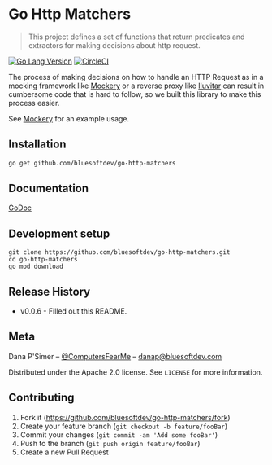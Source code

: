 # Go Http Matchers
> This project defines a set of functions that return predicates and extractors for making decisions about http request.

[![Go Lang Version](https://img.shields.io/badge/go-1.11.0-blue.svg)](http://golang.com)
[![CircleCI](https://circleci.com/gh/bluesoftdev/go-http-matchers/tree/master.svg?style=svg)](https://circleci.com/gh/bluesoftdev/go-http-matchers/tree/master)

The process of making decisions on how to handle an HTTP Request as in a mocking framework like
[Mockery](http://github.com/bluesoftdev/mockery) or a reverse proxy like [Iluvitar](http://github.com/bluesoftdev/iluvitar)
can result in cumbersome code that is hard to follow, so we built this library to make this process easier.

See [Mockery](http://github.com/bluesoftdev/mockery) for an example usage.

## Installation

```sh
go get github.com/bluesoftdev/go-http-matchers
```

## Documentation

[GoDoc](https://godoc.org/github.com/bluesoftdev/go-http-matchers)

## Development setup

```
git clone https://github.com/bluesoftdev/go-http-matchers.git
cd go-http-matchers
go mod download
```

## Release History

* v0.0.6 - Filled out this README.

## Meta

Dana P'Simer – [@ComputersFearMe](https://twitter.com/computersfearme) – danap@bluesoftdev.com

Distributed under the Apache 2.0 license. See ``LICENSE`` for more information.

## Contributing

1. Fork it (<https://github.com/bluesoftdev/go-http-matchers/fork>)
2. Create your feature branch (`git checkout -b feature/fooBar`)
3. Commit your changes (`git commit -am 'Add some fooBar'`)
4. Push to the branch (`git push origin feature/fooBar`)
5. Create a new Pull Request
